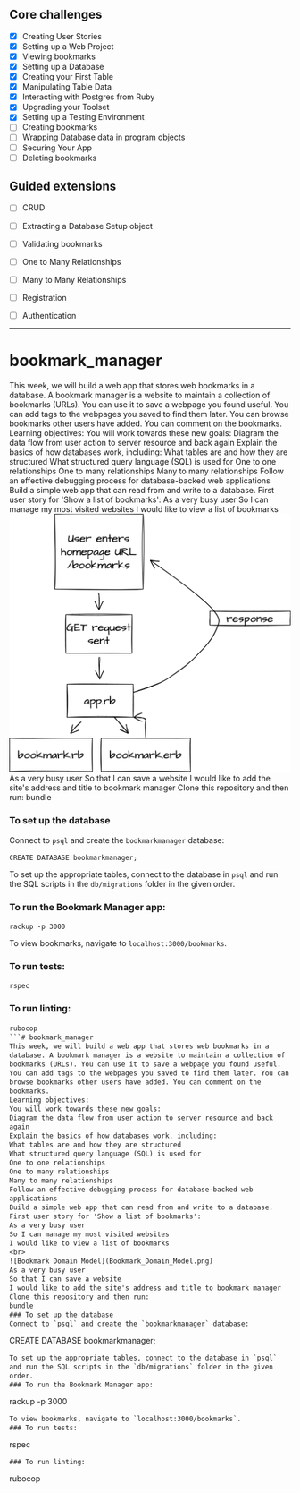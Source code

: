 ## Core challenges
- [x] Creating User Stories
- [x] Setting up a Web Project
- [x] Viewing bookmarks
- [x] Setting up a Database
- [x] Creating your First Table
- [x] Manipulating Table Data
- [x] Interacting with Postgres from Ruby
- [x] Upgrading your Toolset
- [x] Setting up a Testing Environment
- [ ] Creating bookmarks
- [ ] Wrapping Database data in program objects
- [ ] Securing Your App
- [ ] Deleting bookmarks

## Guided extensions

- [ ] CRUD
- [ ] Extracting a Database Setup object
- [ ] Validating bookmarks
- [ ] One to Many Relationships
- [ ] Many to Many Relationships
- [ ] Registration
- [ ] Authentication


---
# bookmark_manager
This week, we will build a web app that stores web bookmarks in a database. A bookmark manager is a website to maintain a collection of bookmarks (URLs). You can use it to save a webpage you found useful. You can add tags to the webpages you saved to find them later. You can browse bookmarks other users have added. You can comment on the bookmarks.
Learning objectives:
You will work towards these new goals:
Diagram the data flow from user action to server resource and back again
Explain the basics of how databases work, including:
What tables are and how they are structured
What structured query language (SQL) is used for
One to one relationships
One to many relationships
Many to many relationships
Follow an effective debugging process for database-backed web applications
Build a simple web app that can read from and write to a database.
First user story for 'Show a list of bookmarks':
As a very busy user
So I can manage my most visited websites
I would like to view a list of bookmarks
<br>
![Bookmark Domain Model](Bookmark_Domain_Model.png)
As a very busy user
So that I can save a website
I would like to add the site's address and title to bookmark manager
Clone this repository and then run:
bundle
### To set up the database
Connect to `psql` and create the `bookmarkmanager` database:
```
CREATE DATABASE bookmarkmanager;
```
To set up the appropriate tables, connect to the database in `psql` and run the SQL scripts in the `db/migrations` folder in the given order.
### To run the Bookmark Manager app:
```
rackup -p 3000
```
To view bookmarks, navigate to `localhost:3000/bookmarks`.
### To run tests:
```
rspec
```
### To run linting:
```
rubocop
```# bookmark_manager
This week, we will build a web app that stores web bookmarks in a database. A bookmark manager is a website to maintain a collection of bookmarks (URLs). You can use it to save a webpage you found useful. You can add tags to the webpages you saved to find them later. You can browse bookmarks other users have added. You can comment on the bookmarks.
Learning objectives:
You will work towards these new goals:
Diagram the data flow from user action to server resource and back again
Explain the basics of how databases work, including:
What tables are and how they are structured
What structured query language (SQL) is used for
One to one relationships
One to many relationships
Many to many relationships
Follow an effective debugging process for database-backed web applications
Build a simple web app that can read from and write to a database.
First user story for 'Show a list of bookmarks':
As a very busy user
So I can manage my most visited websites
I would like to view a list of bookmarks
<br>
![Bookmark Domain Model](Bookmark_Domain_Model.png)
As a very busy user
So that I can save a website
I would like to add the site's address and title to bookmark manager
Clone this repository and then run:
bundle
### To set up the database
Connect to `psql` and create the `bookmarkmanager` database:
```
CREATE DATABASE bookmarkmanager;
```
To set up the appropriate tables, connect to the database in `psql` and run the SQL scripts in the `db/migrations` folder in the given order.
### To run the Bookmark Manager app:
```
rackup -p 3000
```
To view bookmarks, navigate to `localhost:3000/bookmarks`.
### To run tests:
```
rspec
```
### To run linting:
```
rubocop
```
